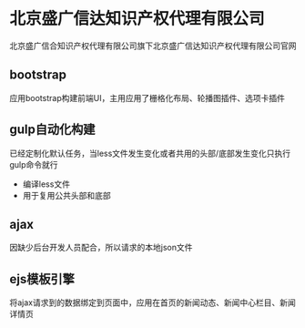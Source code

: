 # 北京盛广信达知识产权代理有限公司

北京盛广信合知识产权代理有限公司旗下北京盛广信达知识产权代理有限公司官网

## bootstrap

应用bootstrap构建前端UI，主用应用了栅格化布局、轮播图插件、选项卡插件

## gulp自动化构建

已经定制化默认任务，当less文件发生变化或者共用的头部/底部发生变化只执行gulp命令就行
- 编译less文件
- 用于复用公共头部和底部

## ajax

因缺少后台开发人员配合，所以请求的本地json文件

## ejs模板引擎

将ajax请求到的数据绑定到页面中，应用在首页的新闻动态、新闻中心栏目、新闻详情页

 
